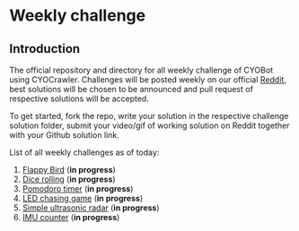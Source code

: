 # Weekly challenge
## Introduction
The official repository and directory for all weekly challenge of CYOBot using CYOCrawler. Challenges will be posted weekly on our official [Reddit](https://www.reddit.com/r/CYOBot/), best solutions will be chosen to be announced and pull request of respective solutions will be accepted.

To get started, fork the repo, write your solution in the respective challenge solution folder, submit your video/gif of working solution on Reddit together with your Github solution link.

List of all weekly challenges as of today:
1. [Flappy Bird](flappy-bird/flappy-bird.md) (**in progress**)
2. [Dice rolling](dice-rolling/dice-rolling.md) (**in progress**)
3. [Pomodoro timer](pomodoro/pomodoro.md) (**in progress**)
4. [LED chasing game](led-chasing/led-chasing.md) (**in progress**)
5. [Simple ultrasonic radar](simple-ultrasonic-radar/simple-ultrasonic-radar.md) (**in progress**)
6. [IMU counter](imu-counter/imu-counter.md) (**in progress**)